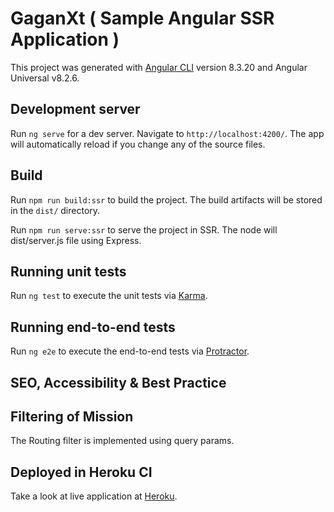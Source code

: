 # GaganXt ( Sample Angular SSR Application )

This project was generated with [Angular CLI](https://github.com/angular/angular-cli) version 8.3.20 and Angular Universal v8.2.6.

## Development server

Run `ng serve` for a dev server. Navigate to `http://localhost:4200/`. The app will automatically reload if you change any of the source files.

## Build

Run `npm run build:ssr` to build the project. The build artifacts will be stored in the `dist/` directory.

Run `npm run serve:ssr` to serve the project in SSR. The node will dist/server.js file using Express.

## Running unit tests

Run `ng test` to execute the unit tests via [Karma](https://karma-runner.github.io).

## Running end-to-end tests

Run `ng e2e` to execute the end-to-end tests via [Protractor](http://www.protractortest.org/).

## SEO, Accessibility & Best Practice

## Filtering of Mission

The Routing filter is implemented using query params.

## Deployed in Heroku CI

Take a look at live application at [Heroku](https://gagan-xt.herokuapp.com/).
